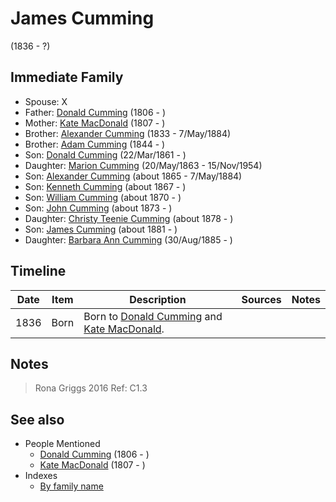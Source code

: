 ﻿---
layout: page
permalink: /people/i66384942
---

# James Cumming
(1836 - ?)

## Immediate Family

* Spouse: X
* Father: [Donald Cumming](./@i45726416@-donald-cumming-b1806-d.md) (1806 - )
* Mother: [Kate MacDonald](./@i28255030@-kate-macdonald-b1807-d.md) (1807 - )
* Brother: [Alexander Cumming](./@i7028096@-alexander-cumming-b1833-d1884-5-7.md) (1833 - 7/May/1884)
* Brother: [Adam Cumming](./@i55409960@-adam-cumming-b1844-d.md) (1844 - )
* Son: [Donald Cumming](./@i20465544@-donald-cumming-b1861-3-22-d.md) (22/Mar/1861 - )
* Daughter: [Marion Cumming](./@i59851647@-marion-cumming-b1863-5-20-d1954-11-15.md) (20/May/1863 - 15/Nov/1954)
* Son: [Alexander Cumming](./@i7306221@-alexander-cumming-b1865-d1884-5-7.md) (about 1865 - 7/May/1884)
* Son: [Kenneth Cumming](./@i14447152@-kenneth-cumming-b1867-d.md) (about 1867 - )
* Son: [William Cumming](./@i10016098@-william-cumming-b1870-d.md) (about 1870 - )
* Son: [John Cumming](./@i87723702@-john-cumming-b1873-d.md) (about 1873 - )
* Daughter: [Christy  Teenie Cumming](./@i94377968@-christy-teenie-cumming-b1878-d.md) (about 1878 - )
* Son: [James Cumming](./@i64418166@-james-cumming-b1881-d.md) (about 1881 - )
* Daughter: [Barbara Ann Cumming](./@i57039529@-barbara-ann-cumming-b1885-8-30-d.md) (30/Aug/1885 - )

## Timeline

Date | Item | Description | Sources | Notes
---|---|---|---|---
1836 | Born | Born to [Donald Cumming](./@i45726416@-donald-cumming-b1806-d.md) and [Kate MacDonald](./@i28255030@-kate-macdonald-b1807-d.md). |  | 

## Notes

> Rona Griggs 2016 Ref: C1.3
>



## See also

- People Mentioned
  - [Donald Cumming](./@i45726416@-donald-cumming-b1806-d.md) (1806 - )
  - [Kate MacDonald](./@i28255030@-kate-macdonald-b1807-d.md) (1807 - )
- Indexes
  - [By family name](../index-by-family-name.md)
